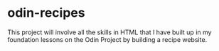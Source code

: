# odin-recipes
This project will involve all the skills in HTML that I have built up in my foundation lessons on the Odin Project by building a recipe website.